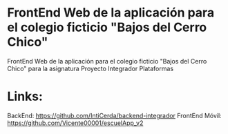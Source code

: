 # FrontEnd Web de la aplicación para el colegio ficticio "Bajos del Cerro Chico"
FrontEnd Web de la aplicación para el colegio ficticio "Bajos del Cerro Chico" para la asignatura Proyecto Integrador Plataformas

# Links:
BackEnd: https://github.com/IntiCerda/backend-integrador
FrontEnd Móvil: https://github.com/Vicente00001/escuelApp_v2
